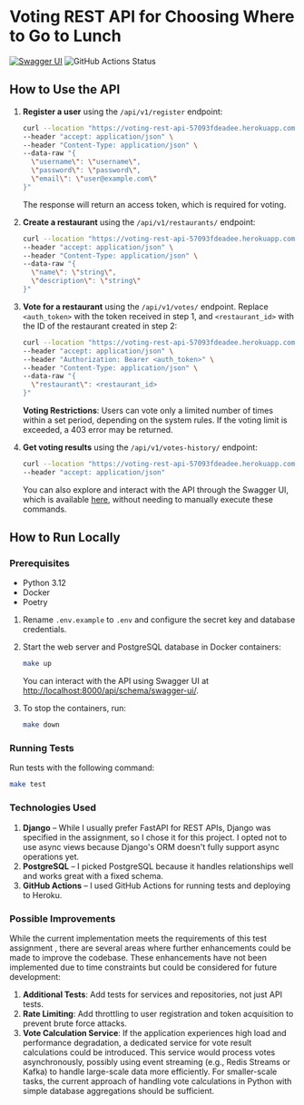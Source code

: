 # Voting REST API for Choosing Where to Go to Lunch

[![Swagger UI](https://img.shields.io/badge/Swagger-API_Documentation-brightgreen)](https://voting-rest-api-57093fdeadee.herokuapp.com/api/schema/swagger-ui/#/)
![GitHub Actions Status](https://github.com/dizvyagintsev/voting_rest_api/actions/workflows/ci.yml/badge.svg)


## How to Use the API

1. **Register a user** using the `/api/v1/register` endpoint:
    ```bash
    curl --location "https://voting-rest-api-57093fdeadee.herokuapp.com/api/v1/register/" \
    --header "accept: application/json" \
    --header "Content-Type: application/json" \
    --data-raw "{
      \"username\": \"username\",
      \"password\": \"password\",
      \"email\": \"user@example.com\"
    }"
    ```
   The response will return an access token, which is required for voting.

2. **Create a restaurant** using the `/api/v1/restaurants/` endpoint:
    ```bash
    curl --location "https://voting-rest-api-57093fdeadee.herokuapp.com/api/v1/restaurants/" \
    --header "accept: application/json" \
    --header "Content-Type: application/json" \
    --data-raw "{
      \"name\": \"string\",
      \"description\": \"string\"
    }"
    ```

3. **Vote for a restaurant** using the `/api/v1/votes/` endpoint. Replace `<auth_token>` with the token received in step 1, and `<restaurant_id>` with the ID of the restaurant created in step 2:
    ```bash
    curl --location "https://voting-rest-api-57093fdeadee.herokuapp.com/api/v1/votes/" \
    --header "accept: application/json" \
    --header "Authorization: Bearer <auth_token>" \
    --header "Content-Type: application/json" \
    --data-raw "{
      \"restaurant\": <restaurant_id>
    }"
    ```
   **Voting Restrictions**: Users can vote only a limited number of times within a set period, depending on the system rules. If the voting limit is exceeded, a 403 error may be returned.

4. **Get voting results** using the `/api/v1/votes-history/` endpoint:
    ```bash
    curl --location "https://voting-rest-api-57093fdeadee.herokuapp.com/api/v1/votes-history/?start_date=2024-09-01&end_date=2024-09-30" \
    --header "accept: application/json"
    ```
   
   You can also explore and interact with the API through the Swagger UI, which is available [here](https://voting-rest-api-57093fdeadee.herokuapp.com/api/schema/swagger-ui/#/), without needing to manually execute these commands.

## How to Run Locally

### Prerequisites

- Python 3.12
- Docker
- Poetry

1. Rename `.env.example` to `.env` and configure the secret key and database credentials.

2. Start the web server and PostgreSQL database in Docker containers:
   ```bash
   make up
   ```
   You can interact with the API using Swagger UI at [http://localhost:8000/api/schema/swagger-ui/](http://localhost:8000/api/schema/swagger-ui/).

3. To stop the containers, run:
   ```bash
   make down
   ```

### Running Tests

Run tests with the following command:
```bash
make test
```

### Technologies Used

1. **Django** – While I usually prefer FastAPI for REST APIs, Django was specified in the assignment, so I chose it for this project. I opted not to use async views because Django's ORM doesn't fully support async operations yet.
2. **PostgreSQL** – I picked PostgreSQL because it handles relationships well and works great with a fixed schema.
3. **GitHub Actions** – I used GitHub Actions for running tests and deploying to Heroku.

### Possible Improvements

While the current implementation meets the requirements of this test assignment , there are several areas where further enhancements could be made to improve the codebase. These enhancements have not been implemented due to time constraints but could be considered for future development:

1. **Additional Tests**: Add tests for services and repositories, not just API tests.
3. **Rate Limiting**: Add throttling to user registration and token acquisition to prevent brute force attacks.
5. **Vote Calculation Service**: If the application experiences high load and performance degradation, a dedicated service for vote result calculations could be introduced. This service would process votes asynchronously, possibly using event streaming (e.g., Redis Streams or Kafka) to handle large-scale data more efficiently. For smaller-scale tasks, the current approach of handling vote calculations in Python with simple database aggregations should be sufficient.
